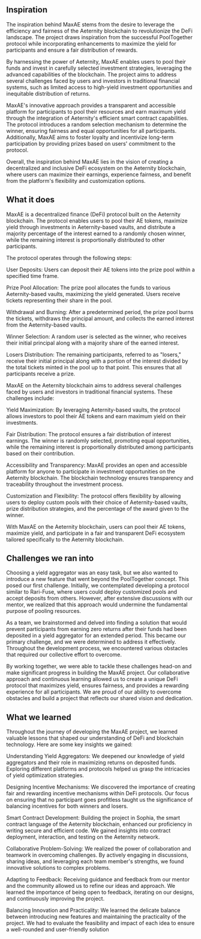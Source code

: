 ## Inspiration

The inspiration behind MaxAE stems from the desire to leverage the efficiency and fairness of the Aeternity blockchain to revolutionize the DeFi landscape. The project draws inspiration from the successful PoolTogether protocol while incorporating enhancements to maximize the yield for participants and ensure a fair distribution of rewards.

By harnessing the power of Aeternity, MaxAE enables users to pool their funds and invest in carefully selected investment strategies, leveraging the advanced capabilities of the blockchain. The project aims to address several challenges faced by users and investors in traditional financial systems, such as limited access to high-yield investment opportunities and inequitable distribution of returns.

MaxAE's innovative approach provides a transparent and accessible platform for participants to pool their resources and earn maximum yield through the integration of Aeternity's efficient smart contract capabilities. The protocol introduces a random selection mechanism to determine the winner, ensuring fairness and equal opportunities for all participants. Additionally, MaxAE aims to foster loyalty and incentivize long-term participation by providing prizes based on users' commitment to the protocol.

Overall, the inspiration behind MaxAE lies in the vision of creating a decentralized and inclusive DeFi ecosystem on the Aeternity blockchain, where users can maximize their earnings, experience fairness, and benefit from the platform's flexibility and customization options.

## What it does

MaxAE is a decentralized finance (DeFi) protocol built on the Aeternity blockchain. The protocol enables users to pool their AE tokens, maximize yield through investments in Aeternity-based vaults, and distribute a majority percentage of the interest earned to a randomly chosen winner, while the remaining interest is proportionally distributed to other participants.

The protocol operates through the following steps:

User Deposits: Users can deposit their AE tokens into the prize pool within a specified time frame.

Prize Pool Allocation: The prize pool allocates the funds to various Aeternity-based vaults, maximizing the yield generated. Users receive tickets representing their share in the pool.

Withdrawal and Burning: After a predetermined period, the prize pool burns the tickets, withdraws the principal amount, and collects the earned interest from the Aeternity-based vaults.

Winner Selection: A random user is selected as the winner, who receives their initial principal along with a majority share of the earned interest.

Losers Distribution: The remaining participants, referred to as "losers," receive their initial principal along with a portion of the interest divided by the total tickets minted in the pool up to that point. This ensures that all participants receive a prize.

MaxAE on the Aeternity blockchain aims to address several challenges faced by users and investors in traditional financial systems. These challenges include:

Yield Maximization: By leveraging Aeternity-based vaults, the protocol allows investors to pool their AE tokens and earn maximum yield on their investments.

Fair Distribution: The protocol ensures a fair distribution of interest earnings. The winner is randomly selected, promoting equal opportunities, while the remaining interest is proportionally distributed among participants based on their contribution.

Accessibility and Transparency: MaxAE provides an open and accessible platform for anyone to participate in investment opportunities on the Aeternity blockchain. The blockchain technology ensures transparency and traceability throughout the investment process.

Customization and Flexibility: The protocol offers flexibility by allowing users to deploy custom pools with their choice of Aeternity-based vaults, prize distribution strategies, and the percentage of the award given to the winner.

With MaxAE on the Aeternity blockchain, users can pool their AE tokens, maximize yield, and participate in a fair and transparent DeFi ecosystem tailored specifically to the Aeternity blockchain.

## Challenges we ran into

Choosing a yield aggregator was an easy task, but we also wanted to introduce a new feature that went beyond the PoolTogether concept. This posed our first challenge. Initially, we contemplated developing a protocol similar to Rari-Fuse, where users could deploy customized pools and accept deposits from others. However, after extensive discussions with our mentor, we realized that this approach would undermine the fundamental purpose of pooling resources.

As a team, we brainstormed and delved into finding a solution that would prevent participants from earning zero returns after their funds had been deposited in a yield aggregator for an extended period. This became our primary challenge, and we were determined to address it effectively. Throughout the development process, we encountered various obstacles that required our collective effort to overcome.

By working together, we were able to tackle these challenges head-on and make significant progress in building the MaxAE project. Our collaborative approach and continuous learning allowed us to create a unique DeFi protocol that maximizes yield, ensures fairness, and provides a rewarding experience for all participants. We are proud of our ability to overcome obstacles and build a project that reflects our shared vision and dedication.



## What we learned

Throughout the journey of developing the MaxAE project, we learned valuable lessons that shaped our understanding of DeFi and blockchain technology. Here are some key insights we gained:

Understanding Yield Aggregators: We deepened our knowledge of yield aggregators and their role in maximizing returns on deposited funds. Exploring different platforms and protocols helped us grasp the intricacies of yield optimization strategies.

Designing Incentive Mechanisms: We discovered the importance of creating fair and rewarding incentive mechanisms within DeFi protocols. Our focus on ensuring that no participant goes profitless taught us the significance of balancing incentives for both winners and losers.

Smart Contract Development: Building the project in Sophia, the smart contract language of the Aeternity blockchain, enhanced our proficiency in writing secure and efficient code. We gained insights into contract deployment, interaction, and testing on the Aeternity network.

Collaborative Problem-Solving: We realized the power of collaboration and teamwork in overcoming challenges. By actively engaging in discussions, sharing ideas, and leveraging each team member's strengths, we found innovative solutions to complex problems.

Adapting to Feedback: Receiving guidance and feedback from our mentor and the community allowed us to refine our ideas and approach. We learned the importance of being open to feedback, iterating on our designs, and continuously improving the project.

Balancing Innovation and Practicality: We learned the delicate balance between introducing new features and maintaining the practicality of the project. We had to evaluate the feasibility and impact of each idea to ensure a well-rounded and user-friendly solution

